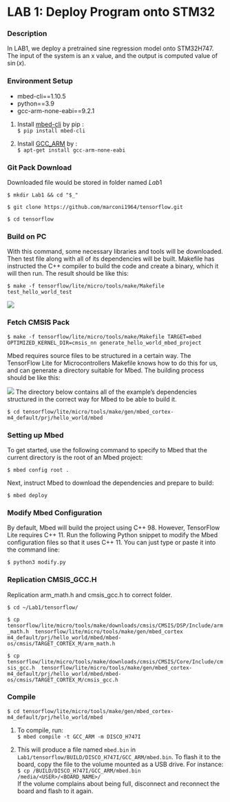 # LAB 1: Deploy Program onto STM32
### Description
In LAB1, we deploy a pretrained sine regression model onto STM32H747. The input of the system is an x value, and the output is computed value of $\sin(x)$.

### Environment Setup
- mbed-cli==1.10.5
- python==3.9
- gcc-arm-none-eabi==9.2.1

1. Install [mbed-cli](https://os.mbed.com/docs/mbed-os/v6.15/build-tools/install-and-set-up.html) by pip :\
`$ pip install mbed-cli`

2. Install [GCC_ARM](https://developer.arm.com/tools-and-software/open-source-software/developer-tools/gnu-toolchain/downloads) by :\
`$ apt-get install gcc-arm-none-eabi`

### Git Pack Download
Downloaded file would be stored in folder named $Lab1$

`$ mkdir Lab1 && cd "$_"`

`$ git clone https://github.com/marconi1964/tensorflow.git`

`$ cd tensorflow`


### Build on PC
With this command, some necessary libraries and tools will be downloaded. Then test file along with all of its dependencies will be built. Makefile has instructed the C++ compiler to build the code and create a binary, which it will then run. The result should be like this:
    
`$ make -f tensorflow/lite/micro/tools/make/Makefile test_hello_world_test`

![](https://i.imgur.com/56qXKtP.png)

### Fetch CMSIS Pack
`$ make -f tensorflow/lite/micro/tools/make/Makefile TARGET=mbed OPTIMIZED_KERNEL_DIR=cmsis_nn generate_hello_world_mbed_project`

Mbed requires source files to be structured in a certain way. The TensorFlow Lite for Microcontrollers Makefile knows how to do this for us, and can generate a directory suitable for Mbed. The building process should be like this:

![](https://i.imgur.com/tENEHNF.png)
The directory below contains all of the example’s dependencies structured in the correct way for Mbed to be able to build it.

`$ cd tensorflow/lite/micro/tools/make/gen/mbed_cortex-m4_default/prj/hello_world/mbed`



### Setting up Mbed
To get started, use the following command to specify to Mbed that the current directory is the root of an Mbed project:

`$ mbed config root .`
    
Next, instruct Mbed to download the dependencies and prepare to build:

`$ mbed deploy`

### Modify Mbed Configuration

By default, Mbed will build the project using C++ 98. However, TensorFlow Lite requires C++ 11. Run the following Python snippet to modify the Mbed configuration files so that it uses C++ 11. You can just type or paste it into the command line:

`$ python3 modify.py`

### Replication CMSIS_GCC.H

Replication arm_math.h and cmsis_gcc.h to correct folder.

`$ cd ~/Lab1/tensorflow/`

`$ cp tensorflow/lite/micro/tools/make/downloads/cmsis/CMSIS/DSP/Include/arm_math.h  tensorflow/lite/micro/tools/make/gen/mbed_cortex m4_default/prj/hello_world/mbed/mbed-os/cmsis/TARGET_CORTEX_M/arm_math.h`

`$ cp tensorflow/lite/micro/tools/make/downloads/cmsis/CMSIS/Core/Include/cmsis_gcc.h  tensorflow/lite/micro/tools/make/gen/mbed_cortex-m4_default/prj/hello_world/mbed/mbed-os/cmsis/TARGET_CORTEX_M/cmsis_gcc.h`


### Compile 

`$ cd tensorflow/lite/micro/tools/make/gen/mbed_cortex-m4_default/prj/hello_world/mbed`

1. To compile, run:\
`$ mbed compile -t GCC_ARM -m DISCO_H747I`

2. This will produce a file named `mbed.bin` in `Lab1/tensorflow/BUILD/DISCO_H747I/GCC_ARM/mbed.bin`. To flash it to the board, copy the file to the volume mounted as a USB drive. For instance:\
`$ cp /BUILD/DISCO_H747I/GCC_ARM/mbed.bin /media/<USER>/<BOARD_NAME>/`\
If the volume complains about being full, disconnect and reconnect the board and flash to it again.






